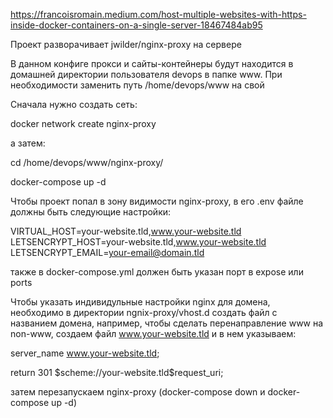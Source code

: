 https://francoisromain.medium.com/host-multiple-websites-with-https-inside-docker-containers-on-a-single-server-18467484ab95


Проект разворачивает jwilder/nginx-proxy на сервере

В данном конфиге прокси и сайты-контейнеры будут находится в домашней директории пользователя devops в папке www.
При необходимости заменить путь /home/devops/www на свой

Сначала нужно создать сеть:

docker network create nginx-proxy

а затем:

cd /home/devops/www/nginx-proxy/

docker-compose up -d

Чтобы проект попал в зону видимости nginx-proxy, в его .env файле должны быть следующие настройки:


VIRTUAL_HOST=your-website.tld,www.your-website.tld
LETSENCRYPT_HOST=your-website.tld,www.your-website.tld
LETSENCRYPT_EMAIL=your-email@domain.tld

также в docker-compose.yml должен быть указан порт в expose или ports


Чтобы указать индивидульные настройки nginx для домена, необходимо в директории ngnix-proxy/vhost.d создать файл с названием домена, например, чтобы сделать перенаправление www на non-www, создаем файл www.your-website.tld и в нем указываем: 


server_name www.your-website.tld;

return 301 \$scheme://your-website.tld\$request_uri;

затем перезапускаем nginx-proxy (docker-compose down и docker-compose up -d)





